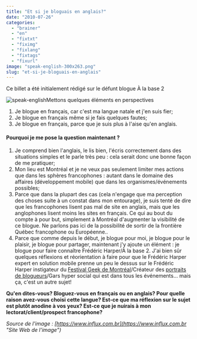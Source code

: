 ```yaml
---
title: "Et si je bloguais en anglais?"
date: "2010-07-26"
categories: 
  - "brainer"
  - "en"
  - "fixtxt"
  - "fiximg"
  - "fixlang"
  - "fixtags"
  - "fixurl"
image: "speak-english-300x263.png"
slug: "et-si-je-bloguais-en-anglais"
---
```


Ce billet a été initialement rédigé sur le défunt blogue À la base 2

![](images/speak-english-300x263.png "speak-english")Mettons quelques éléments en perspectives

1. Je blogue en français, car c'est ma langue natale et j'en suis fier;
2. Je blogue en français même si je fais quelques fautes;
3. Je blogue en français, parce que je suis plus à l'aise qu'en anglais.

#### Pourquoi je me pose la question maintenant ?

1. Je comprend bien l'anglais, le lis bien, l'écris correctement dans des situations simples et le parle très peu : cela serait donc une bonne façon de me pratiquer;
2. Mon lieu est Montréal et je ne veux pas seulement limiter mes actions que dans les sphères francophones : autant dans le domaine des affaires (développement mobile) que dans les organismes/événements possibles;
3. Parce que dans la plupart des cas (cela n'engage que ma perception des choses suite à un constat dans mon entourage), je suis tenté de dire que les francophones lisent pas mal de site en anglais, mais que les anglophones lisent moins les sites en français. Ce qui au bout du compte à pour but, simplement à Montréal d'augmenter la visibilité de ce blogue. Ne parlons pas ici de la possibilité de sortir de la frontière Québec francophone ou Européenne..
4. Parce que comme depuis le début, je blogue pour moi, je blogue pour le plaisir, je blogue pour partager, maintenant j'y ajoute un élément : je blogue pour faire connaître Frédéric Harper/À la base 2. J'ai bien sûr quelques réflexions et réorientation à faire pour que le Frédéric Harper expert en solution mobile prenne un peu le dessus sur le Frédéric Harper instigateur du [Festival Geek de Montréal](https://geekfestmtl.com "Site Web du Festival Geek de Montréal")/Créateur des [portraits de blogueurs](https://www.youtube.com/playlist?list=PL1F7D712040EC8DEA "Site Web des portraits de blogueurs")/Gars hyper social qui est dans tous les événements... mais ça, c'est un autre sujet!

**Qu'en dites-vous? Bloguez-vous en français ou en anglais? Pour quelle raison avez-vous choisi cette langue? Est-ce que ma réflexion sur le sujet est plutôt anodine à vos yeux? Est-ce que je nuirais à mon lectorat/client/prospect francophone?**

_Source de l'image : [https://www.influx.com.br](https://www.influx.com.br "Site Web de l'image")_
